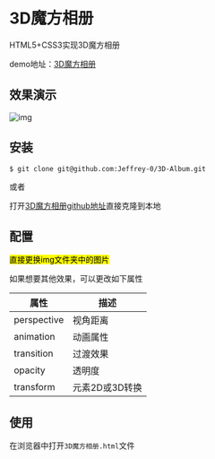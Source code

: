# 3D魔方相册

HTML5+CSS3实现3D魔方相册

demo地址：[3D魔方相册](https://jeffrey-0.github.io/3D-Album/3D魔方相册.html)

## 效果演示

![img](img/效果.gif)

## 安装

```shell
$ git clone git@github.com:Jeffrey-0/3D-Album.git
```

或者

打开[3D魔方相册github地址]直接克隆到本地

## 配置

<mark>直接更换img文件夹中的图片</mark>

如果想要其他效果，可以更改如下属性

| 属性        | 描述           |
| ----------- | -------------- |
| perspective | 视角距离       |
| animation   | 动画属性       |
| transition  | 过渡效果       |
| opacity     | 透明度         |
| transform   | 元素2D或3D转换 |

## 使用

在浏览器中打开`3D魔方相册.html`文件



[3D魔方相册github地址]:[https://github.com/Jeffrey-0/3D-Album]
